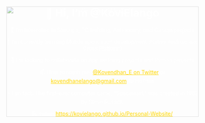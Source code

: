<div align="center" style="position: relative; width: 100%; text-align: center; color: white;">
    <img src="https://pic.longtao.fun/pics/24/8712160154167691113610916885165716016931_gopic_.gif" alt="Background Image" style="width: 100%; height: auto; position: absolute; top: 0; left: 0; z-index: -1; opacity: 0.5;">
    <h1>👋 Hi, I’m @KoviElango</h1>
    <p>👀 I’m interested in Startups, PC building, Astronomy, and Garage projects</p>
    <p>🌱 I’m currently learning Mobile application development (Native Android and Cross Platform)</p>
    <p>💞️ I’m looking to collaborate on App building projects and Python projects</p>
    <p>📫 How to reach me: <a href="https://twitter.com/Kovendhan_E" target="_blank" style="color: #FFD700;">@Kovendhan_E on Twitter</a> or <a href="mailto:kovendhanelango@gmail.com" style="color: #FFD700;">kovendhanelango@gmail.com</a> 😄 He/Him </p>
    <p>⚡ Fun fact: The first-ever computer game, “Spacewar!,” was created in 1962 by Steve Russell.</p>
    <p>Resume: <a href="https://kovielango.github.io/Personal-Website/" target="_blank" style="color: #FFD700;">https://kovielango.github.io/Personal-Website/</a></p>
</div>
